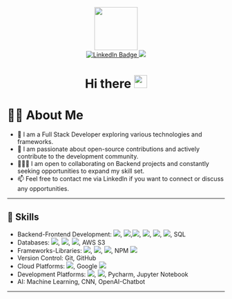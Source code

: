 <div id="header" align="center">
  <img src="https://i.gifer.com/1fZB.gif" width="100"/>

  <div id="badges">
    <a href="https://www.linkedin.com/in/vv-naveen-varma/">
      <img src="https://img.shields.io/badge/LinkedIn-blue?style=for-the-badge&logo=linkedin&logoColor=white" alt="LinkedIn Badge"/>
    </a>
    <a href="https://medium.com/@naveen-varma">
      <img src="https://img.shields.io/badge/Medium-12100E?style=for-the-badge&logo=medium&logoColor=white"/>
    </a>
  </div>
  
  <h1>
  Hi there
  <img src="https://media.giphy.com/media/hvRJCLFzcasrR4ia7z/giphy.gif" width="30px"/>
  </h1>

</div>

# :man_technologist: About Me

- :telescope: I am a Full Stack Developer exploring various technologies and frameworks.
- :seedling: I am passionate about open-source contributions and actively contribute to the development community.
- :people_holding_hands: I am open to collaborating on Backend projects and constantly seeking opportunities to expand my skill set.
- :mailbox: Feel free to contact me via LinkedIn if you want to connect or discuss any opportunities.

---

## :rocket: Skills

- Backend-Frontend Development: <img src="https://img.shields.io/badge/Node%20js-339933?style=for-the-badge&logo=nodedotjs&logoColor=white" />, <img src="https://img.shields.io/badge/React-20232A?style=for-the-badge&logo=react&logoColor=61DAFB" />,<img src="https://img.shields.io/badge/JavaScript-323330?style=for-the-badge&logo=javascript&logoColor=F7DF1E" />, <img src="https://img.shields.io/badge/Python-FFD43B?style=for-the-badge&logo=python&logoColor=blue" />, <img src="https://img.shields.io/badge/HTML5-E34F26?style=for-the-badge&logo=html5&logoColor=white" />, <img src="https://img.shields.io/badge/CSS3-1572B6?style=for-the-badge&logo=css3&logoColor=white" />, SQL
- Databases: <img src="https://img.shields.io/badge/MongoDB-4EA94B?style=for-the-badge&logo=mongodb&logoColor=white" />, <img src="https://img.shields.io/badge/MySQL-005C84?style=for-the-badge&logo=mysql&logoColor=white" />, <img src="https://img.shields.io/badge/PostgreSQL-316192?style=for-the-badge&logo=postgresql&logoColor=white" />, AWS S3
- Frameworks-Libraries: <img src="https://img.shields.io/badge/Express%20js-000000?style=for-the-badge&logo=express&logoColor=white" />, <img src="https://img.shields.io/badge/Socket.io-010101?&style=for-the-badge&logo=Socket.io&logoColor=white" />, <img src="https://img.shields.io/badge/nestjs-E0234E?style=for-the-badge&logo=nestjs&logoColor=white" />, NPM <img src="https://img.shields.io/badge/npm-CB3837?style=for-the-badge&logo=npm&logoColor=white" />
- Version Control: Git, GitHub
- Cloud Platforms: <img src="https://img.shields.io/badge/Amazon_AWS-FF9900?style=for-the-badge&logo=amazonaws&logoColor=white" />, Google <img src="https://img.shields.io/badge/Colab-F9AB00?style=for-the-badge&logo=googlecolab&color=525252"/>
- Development Platforms: <img src="https://img.shields.io/badge/Postman-FF6C37?style=for-the-badge&logo=Postman&logoColor=white" />, <img src="https://img.shields.io/badge/Visual_Studio_Code-0078D4?style=for-the-badge&logo=visual%20studio%20code&logoColor=white"/>, Pycharm, Jupyter Notebook
- AI: Machine Learning, CNN, OpenAI-Chatbot


---

